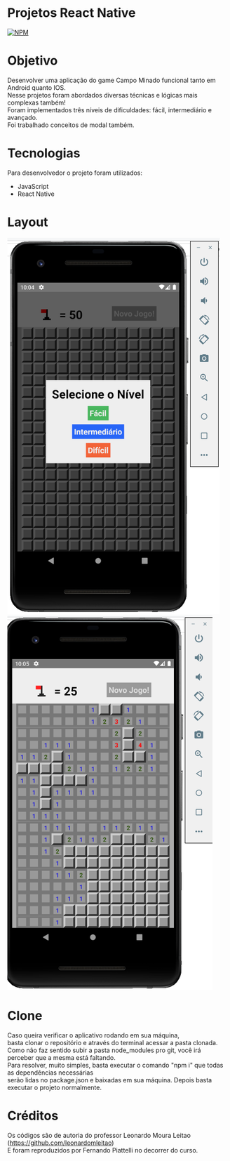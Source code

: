 # Projetos React Native
[![NPM](https://img.shields.io/npm/l/react)](https://github.com/nandowl/Projetos-React-Native/blob/main/LICENSE)

# Objetivo

Desenvolver uma aplicação do game Campo Minado funcional tanto em Android quanto IOS. <br />
Nesse projetos foram abordados diversas técnicas e lógicas mais complexas também! <br />
Foram implementados três níveis de dificuldades: fácil, intermediário e avançado. <br />
Foi trabalhado conceitos de modal também.

# Tecnologias

Para desenvolvedor o projeto foram utilizados:
- JavaScript
- React Native

# Layout

![Optional_Text](../assets/campominado1.PNG) ![Optional_Text](../assets/campominado2.PNG)

# Clone

Caso queira verificar o aplicativo rodando em sua máquina, <br />
basta clonar o repositório e através do terminal acessar a pasta clonada. <br />
Como não faz sentido subir a pasta node_modules pro git, você irá perceber que a mesma está faltando. <br />
Para resolver, muito simples, basta executar o comando "npm i" que todas as dependências necessárias <br />
serão lidas no package.json e baixadas em sua máquina. Depois basta executar o projeto normalmente.

# Créditos

Os códigos são de autoria do professor Leonardo Moura Leitao (https://github.com/leonardomleitao) <br />
E foram reproduzidos por Fernando Piattelli no decorrer do curso.
